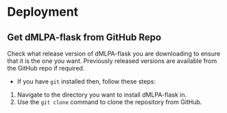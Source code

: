 # Deployment

## Get dMLPA-flask from GitHub Repo

Check what release version of dMLPA-flask you are downloading to ensure that it is the one you want.  Previously released versions are available from the GitHub repo if required.

* If you have `git` installed then, follow these steps:

1. Navigate to the directory you want to install dMLPA-flask in.
2. Use the `git clone` command to clone the repository from GitHub.

